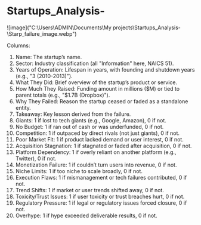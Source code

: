 # Startups_Analysis-

![image]("C:\Users\ADMIN\Documents\My projects\Startups_Analysis-\Starp_failure_image.webp")

Columns:

1. Name: The startup’s name.
2. Sector: Industry classification (all "Information" here, NAICS 51).
3. Years of Operation: Lifespan in years, with founding and shutdown years (e.g., "3 (2010-2013)").
4. What They Did: Brief overview of the startup’s product or service.
5. How Much They Raised: Funding amount in millions ($M) or tied to parent totals (e.g., "$1.7B (Dropbox)").
6. Why They Failed: Reason the startup ceased or faded as a standalone entity.
7. Takeaway: Key lesson derived from the failure.
8. Giants: 1 if lost to tech giants (e.g., Google, Amazon), 0 if not.
9. No Budget: 1 if ran out of cash or was underfunded, 0 if not.
10. Competition: 1 if outpaced by direct rivals (not just giants), 0 if not.
11. Poor Market Fit: 1 if product lacked demand or user interest, 0 if not.
12. Acquisition Stagnation: 1 if stagnated or faded after acquisition, 0 if not.
13. Platform Dependency: 1 if overly reliant on another platform (e.g., Twitter), 0 if not.
14. Monetization Failure: 1 if couldn’t turn users into revenue, 0 if not.
15. Niche Limits: 1 if too niche to scale broadly, 0 if not.
16. Execution Flaws: 1 if mismanagement or tech failures contributed, 0 if not.
17. Trend Shifts: 1 if market or user trends shifted away, 0 if not.
18. Toxicity/Trust Issues: 1 if user toxicity or trust breaches hurt, 0 if not.
19. Regulatory Pressure: 1 if legal or regulatory issues forced closure, 0 if not.
20. Overhype: 1 if hype exceeded deliverable results, 0 if not.

